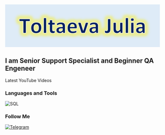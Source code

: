 ![Header](https://github.com/JuliaToltaeva/JuliaToltaeva/blob/main/assets/header.png)

## I am Senior Support Specialist and Beginner QA Engeneer

Latest YouTube Videos

### Languages and Tools
![SQL](https://img.shields.io/badge/-Sql-deebf7?style=for-the-badge&logo=mysql&logoColor=00648B)

### Follow Me
[![Telegram](https://img.shields.io/badge/-Telegram-deebf7?style=for-the-badge&logo=telegram&logoColor=27AOD9)](https://t.me/alta_eva)